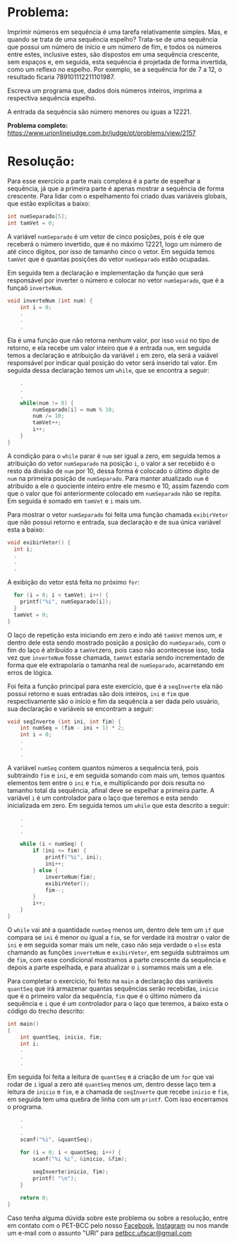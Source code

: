 # Problema:

Imprimir números em sequência é uma tarefa relativamente simples. Mas, e quando se trata de uma sequência espelho? Trata-se de uma sequência que possui um número de início e um número de fim, e todos os números entre estes, inclusive estes, são dispostos em uma sequência crescente, sem espaços e, em seguida, esta sequência é projetada de forma invertida, como um reflexo no espelho. Por exemplo, se a sequência for de 7 a 12, o resultado ficaria 789101112211101987.

Escreva um programa que, dados dois números inteiros, imprima a respectiva sequência espelho.

A entrada da sequência são número menores ou iguas a 12221.

**Problema completo:** https://www.urionlinejudge.com.br/judge/pt/problems/view/2157

# Resolução:

Para esse exercício a parte mais complexa é a parte de espelhar a sequência, já que a primeira parte é apenas mostrar a sequência de forma crescente. Para lidar com o espelhamento foi criado duas variáveis globais, que estão explicitas a baixo:

```c
int numSeparado[5];
int tamVet = 0;
```

A variável `numSeparado` é um vetor de cinco posições, pois é ele que receberá o número invertido, que é no máximo 12221, logo um número de até cinco dígitos, por isso de tamanho cinco o vetor. Em seguida temos `tamVet` que é quantas posições do vetor `numSeparado` estão ocupadas.

Em seguida tem a declaração e implementação da função que será responsável por inverter o número e colocar no vetor `numSeparado`, que é a funçaõ `inverteNum`.

```c
void inverteNum (int num) {
    int i = 0;
    .
    .
    .

```

Ela é uma função que não retorna nenhum valor, por isso `void` no tipo de retorno, e ela recebe um valor inteiro que é a entrada `num`, em seguida temos a declaração e atribuição da variável `i` em zero, ela será a vaiável responsável por indicar qual posição do vetor será inserido tal valor. Em seguida dessa declaração temos um `while`, que se encontra a seguir:

```c
    .
    .
    .
    while(num != 0) {  
        numSeparado[i] = num % 10;
        num /= 10;
        tamVet++;
        i++;
    }
}
```

A condição para o `while` parar é `num` ser igual a zero, em seguida temos a atribuição do vetor `numSeparado` na posição `i`, o valor a ser recebido é o resto da divisão de `num` por 10, dessa forma é colocado o último dígito de `num` na primeira posição de `numSeparado`. Para manter atualizado `num` é atribuído a ele o quociente inteiro entre ele mesmo e 10, assim fazendo com que o valor que foi anteriormente colocado em `numSeparado` não se repita. Em seguida é somado em `tamVet` e `i` mais um. 


Para mostrar o vetor `numSeparado` foi feita uma função chamada `exibirVetor` que não possui retorno e entrada, sua declaração e de sua única variável esta a baixo:

```c
void exibirVetor() {
  int i;
  .
  .
  .
```

A exibição do vetor está feita no próximo `for`:

```c
  for (i = 0; i < tamVet; i++) {
    printf("%i", numSeparado[i]);
  }
  tamVet = 0;
}
```
O laço de repetição esta iniciando em zero e indo até `tamVet` menos um, e dentro dele esta sendo mostrado posição a posição do `numSeparado`, com o fim do laço é atribuído a `tamVet`zero, pois caso não acontecesse isso, toda vez que `inverteNum` fosse chamada, `tamVet` estaria sendo incrementado de forma que ele extrapolaria o tamanha real de `numSeparado`, acarretando em erros de lógica.

Foi feita a função principal para este exercício, que é a `seqInverte` ela não possui retorno e suas entradas são dois inteiros, `ini` e `fim` que respectivamente são o início e fim da sequência a ser dada pelo usuário, sua declaração e variáveis se encontram a seguir:

```c
void seqInverte (int ini, int fim) {
    int numSeq = (fim - ini + 1) * 2;
    int i = 0;
    .
    .
    .

```

A variável `numSeq` contem quantos números a sequência terá, pois subtraindo `fim` e `ini`, e em seguida somando com mais um, temos quantos elementos tem entre o `ini` e `fim`, e multiplicando por dois resulta no tamanho total da sequência, afinal deve se espelhar a primeira parte. A variável `i` é um controlador para o laço que teremos e esta sendo inicializada em zero. Em seguida temos um `while` que esta descrito a seguir:

```c
    .
    .
    .

    while (i < numSeq) {
        if (ini <= fim) {
            printf("%i", ini);
            ini++;
        } else {
            inverteNum(fim);
            exibirVetor();
            fim--;
        }
        i++;
    }
}
```

O `while` vai até a quantidade `numSeq` menos um, dentro dele tem um `if` que compara se `ini` é menor ou igual a `fim`, se for verdade irá mostrar o valor de `ini` e em seguida somar mais um nele, caso não seja verdade o `else` esta chamando as funções `inverteNum` e `exibirVetor`, em seguida subtraímos um de `fim`, com esse condicional mostramos a parte crescente da sequência e depois a parte espelhada, e para atualizar o `i` somamos mais um a ele.

Para completar o exercício, foi feito na `main` a declaração das variáveis `quantSeq` que irá armazenar quantas sequências serão recebidas, `inicio` que é o primeiro valor da sequência, `fim` que é o último número da sequência e `i` que é um controlador para o laço que teremos, a baixo esta o código do trecho descrito:

```c
int main()
{
    int quantSeq, inicio, fim;
    int i;
    .
    .
    .

```
Em seguida foi feita a leitura de `quantSeq` e a criação de um `for` que vai rodar de `i` igual a zero até `quantSeq` menos um, dentro desse laço tem a leitura de `inicio` e `fim`, e a chamada de `seqInverte` que recebe `inicio` e `fim`, em seguida tem uma quebra de linha com um `printf`. Com isso encerramos o programa.

```c
    .
    .
    .
    scanf("%i", &quantSeq);
   
    for (i = 0; i < quantSeq; i++) {
        scanf("%i %i", &inicio, &fim);

        seqInverte(inicio, fim);
        printf( "\n");
    }

    return 0;
}
```

Caso tenha alguma dúvida sobre este problema ou sobre a resolução, entre em contato com o PET-BCC pelo nosso
[Facebook](https://www.facebook.com/petbcc/),
[Instagram](https://www.instagram.com/petbcc.ufscar/)
ou nos mande um e-mail com o assunto "URI" para  petbcc.ufscar@gmail.com
